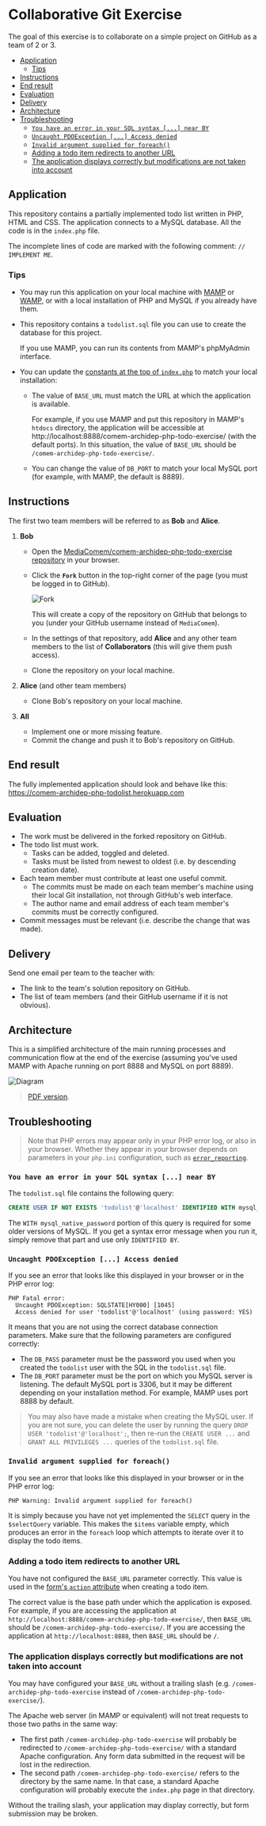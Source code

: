 # Collaborative Git Exercise

The goal of this exercise is to collaborate on a simple project on GitHub as a team of 2 or 3.

<!-- START doctoc generated TOC please keep comment here to allow auto update -->
<!-- DON'T EDIT THIS SECTION, INSTEAD RE-RUN doctoc TO UPDATE -->

- [Application](#application)
  - [Tips](#tips)
- [Instructions](#instructions)
- [End result](#end-result)
- [Evaluation](#evaluation)
- [Delivery](#delivery)
- [Architecture](#architecture)
- [Troubleshooting](#troubleshooting)
  - [`You have an error in your SQL syntax [...] near BY`](#you-have-an-error-in-your-sql-syntax--near-by)
  - [`Uncaught PDOException [...] Access denied`](#uncaught-pdoexception--access-denied)
  - [`Invalid argument supplied for foreach()`](#invalid-argument-supplied-for-foreach)
  - [Adding a todo item redirects to another URL](#adding-a-todo-item-redirects-to-another-url)
  - [The application displays correctly but modifications are not taken into account](#the-application-displays-correctly-but-modifications-are-not-taken-into-account)

<!-- END doctoc generated TOC please keep comment here to allow auto update -->

## Application

This repository contains a partially implemented todo list written in PHP, HTML and CSS.
The application connects to a MySQL database.
All the code is in the `index.php` file.

The incomplete lines of code are marked with the following comment: `// IMPLEMENT ME`.

### Tips

- You may run this application on your local machine with [MAMP][mamp] or [WAMP][wamp], or with a local installation of PHP and MySQL if you already have them.
- This repository contains a `todolist.sql` file you can use to create the database for this project.

  If you use MAMP, you can run its contents from MAMP's phpMyAdmin interface.

- You can update the [constants at the top of `index.php`][ex-constants] to match your local installation:

  - The value of `BASE_URL` must match the URL at which the application is available.

    For example, if you use MAMP and put this repository in MAMP's `htdocs` directory,
    the application will be accessible at http://localhost:8888/comem-archidep-php-todo-exercise/ (with the default ports).
    In this situation, the value of `BASE_URL` should be `/comem-archidep-php-todo-exercise/`.

  - You can change the value of `DB_PORT` to match your local MySQL port (for example, with MAMP, the default is 8889).

## Instructions

The first two team members will be referred to as **Bob** and **Alice**.

1. **Bob**

   - Open the [MediaComem/comem-archidep-php-todo-exercise repository][ex-repo] in your browser.
   - Click the **`Fork`** button in the top-right corner of the page (you must be logged in to GitHub).

     ![Fork](images/fork.png)

     This will create a copy of the repository on GitHub that belongs to you (under your GitHub username instead of `MediaComem`).

   - In the settings of that repository, add **Alice** and any other team members to the list of **Collaborators** (this will give them push access).
   - Clone the repository on your local machine.

2. **Alice** (and other team members)
   - Clone Bob's repository on your local machine.
3. **All**
   - Implement one or more missing feature.
   - Commit the change and push it to Bob's repository on GitHub.

## End result

The fully implemented application should look and behave like this:
https://comem-archidep-php-todolist.herokuapp.com

## Evaluation

- The work must be delivered in the forked repository on GitHub.
- The todo list must work.
  - Tasks can be added, toggled and deleted.
  - Tasks must be listed from newest to oldest (i.e. by descending creation date).
- Each team member must contribute at least one useful commit.
  - The commits must be made on each team member's machine using their local Git
    installation, not through GitHub's web interface.
  - The author name and email address of each team member's commits must be correctly configured.
- Commit messages must be relevant (i.e. describe the change that was made).

## Delivery

Send one email per team to the teacher with:

- The link to the team's solution repository on GitHub.
- The list of team members (and their GitHub username if it is not obvious).

## Architecture

This is a simplified architecture of the main running processes and
communication flow at the end of the exercise (assuming you've used MAMP with
Apache running on port 8888 and MySQL on port 8889).

![Diagram](./images/simplified-architecture.png)

> [PDF version](./images/simplified-architecture.pdf).

## Troubleshooting

> Note that PHP errors may appear only in your PHP error log, or also in your
> browser. Whether they appear in your browser depends on parameters in your
> `php.ini` configuration, such as
> [`error_reporting`](https://www.php.net/manual/en/errorfunc.configuration.php#ini.error-reporting).

### `You have an error in your SQL syntax [...] near BY`

The `todolist.sql` file contains the following query:

```sql
CREATE USER IF NOT EXISTS 'todolist'@'localhost' IDENTIFIED WITH mysql_native_password BY 'chAngeMeN0w!';
```

The `WITH mysql_native_password` portion of this query is required for some
older versions of MySQL. If you get a syntax error message when you run it,
simply remove that part and use only `IDENTIFIED BY`.

### `Uncaught PDOException [...] Access denied`

If you see an error that looks like this displayed in your browser or in the PHP
error log:

```
PHP Fatal error:
  Uncaught PDOException: SQLSTATE[HY000] [1045]
  Access denied for user 'todolist'@'localhost' (using password: YES)
```

It means that you are not using the correct database connection parameters. Make
sure that the following parameters are configured correctly:

- The `DB_PASS` parameter must be the password you used when you created the
  `todolist` user with the SQL in the `todolist.sql` file.
- The `DB_PORT` parameter must be the port on which you MySQL server is
  listening. The default MySQL port is 3306, but it may be different depending
  on your installation method. For example, MAMP uses port 8888 by default.

> You may also have made a mistake when creating the MySQL user. If you are not
> sure, you can delete the user by running the query `DROP USER 'todolist'@'localhost';`, then re-run the `CREATE USER ...` and `GRANT ALL PRIVILEGES ...` queries of the `todolist.sql` file.

### `Invalid argument supplied for foreach()`

If you see an error that looks like this displayed in your browser or in the PHP
error log:

```
PHP Warning: Invalid argument supplied for foreach()
```

It is simply because you have not yet implemented the `SELECT` query in the
`$selectQuery` variable. This makes the `$items` variable empty, which produces
an error in the `foreach` loop which attempts to iterate over it to display the
todo items.

### Adding a todo item redirects to another URL

You have not configured the `BASE_URL` parameter correctly. This value is used
in the [form's `action`
attribute](https://www.w3schools.com/tags/att_form_action.asp) when creating a
todo item.

The correct value is the base path under which the application is exposed. For
example, if you are accessing the application at
`http://localhost:8888/comem-archidep-php-todo-exercise/`, then `BASE_URL`
should be `/comem-archidep-php-todo-exercise/`. If you are accessing the
application at `http://localhost:8888`, then `BASE_URL` should be `/`.

### The application displays correctly but modifications are not taken into account

You may have configured your `BASE_URL` without a trailing slash (e.g.
`/comem-archidep-php-todo-exercise` instead of
`/comem-archidep-php-todo-exercise/`).

The Apache web server (in MAMP or equivalent) will not treat requests to those
two paths in the same way:

- The first path `/comem-archidep-php-todo-exercise` will probably be redirected
  to `/comem-archidep-php-todo-exercise/` with a standard Apache configuration.
  Any form data submitted in the request will be lost in the redirection.
- The second path `/comem-archidep-php-todo-exercise/` refers to the directory
  by the same name. In that case, a standard Apache configuration will probably
  execute the `index.php` page in that directory.

Without the trailing slash, your application may display correctly, but form
submission may be broken.

[ex-constants]: https://github.com/MediaComem/comem-archidep-php-todo-exercise/blob/master/index.php#L3-L8
[ex-repo]: https://github.com/MediaComem/comem-archidep-php-todo-exercise
[mamp]: https://www.mamp.info/
[wamp]: http://www.wampserver.com/

